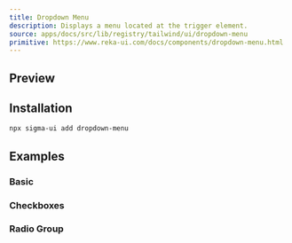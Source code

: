 ```yaml
---
title: Dropdown Menu
description: Displays a menu located at the trigger element.
source: apps/docs/src/lib/registry/tailwind/ui/dropdown-menu
primitive: https://www.reka-ui.com/docs/components/dropdown-menu.html
---
```


## Preview

<ComponentPreview name="DropdownMenu" />

## Installation

```bash
npx sigma-ui add dropdown-menu
```

## Examples

### Basic

<ComponentPreview name="DropdownMenuBasic" />

### Checkboxes

<ComponentPreview name="DropdownMenuCheckboxes" />

### Radio Group

<ComponentPreview name="DropdownMenuRadioGroup" />
